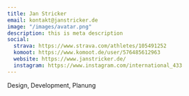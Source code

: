 ```yaml
---
title: Jan Stricker
email: kontakt@janstricker.de
image: "/images/avatar.png"
description: this is meta description
social:
  strava: https://www.strava.com/athletes/105491252
  komoot: https://www.komoot.de/user/576485612963
  website: https://www.janstricker.de/
  instagram: https://www.instagram.com/international_433
---
```


Design, Development, Planung
